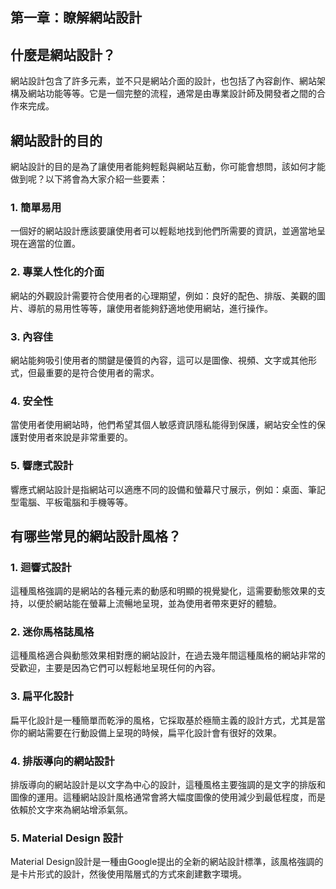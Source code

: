 ## 第一章：瞭解網站設計

## 什麼是網站設計？

網站設計包含了許多元素，並不只是網站介面的設計，也包括了內容創作、網站架構及網站功能等等。它是一個完整的流程，通常是由專業設計師及開發者之間的合作來完成。

## 網站設計的目的

網站設計的目的是為了讓使用者能夠輕鬆與網站互動，你可能會想問，該如何才能做到呢？以下將會為大家介紹一些要素：

### 1. 簡單易用

一個好的網站設計應該要讓使用者可以輕鬆地找到他們所需要的資訊，並適當地呈現在適當的位置。

### 2. 專業人性化的介面

網站的外觀設計需要符合使用者的心理期望，例如：良好的配色、排版、美觀的圖片、導航的易用性等等，讓使用者能夠舒適地使用網站，進行操作。

### 3. 內容佳

網站能夠吸引使用者的關鍵是優質的內容，這可以是圖像、視頻、文字或其他形式，但最重要的是符合使用者的需求。

### 4. 安全性

當使用者使用網站時，他們希望其個人敏感資訊隱私能得到保護，網站安全性的保護對使用者來說是非常重要的。

### 5. 響應式設計

響應式網站設計是指網站可以適應不同的設備和螢幕尺寸展示，例如：桌面、筆記型電腦、平板電腦和手機等等。

## 有哪些常見的網站設計風格？

### 1. 迴響式設計 

這種風格強調的是網站的各種元素的動感和明顯的視覺變化，這需要動態效果的支持，以便於網站能在螢幕上流暢地呈現，並為使用者帶來更好的體驗。 

### 2. 迷你馬格誌風格

這種風格適合與動態效果相對應的網站設計，在過去幾年間這種風格的網站非常的受歡迎，主要是因為它們可以輕鬆地呈現任何的內容。 

### 3. 扁平化設計 

扁平化設計是一種簡單而乾淨的風格，它採取基於極簡主義的設計方式，尤其是當你的網站需要在行動設備上呈現的時候，扁平化設計會有很好的效果。 

### 4. 排版導向的網站設計

排版導向的網站設計是以文字為中心的設計，這種風格主要強調的是文字的排版和圖像的運用。這種網站設計風格通常會將大幅度圖像的使用減少到最低程度，而是依賴於文字來為網站增添氣氛。 

### 5. Material Design 設計

Material Design設計是一種由Google提出的全新的網站設計標準，該風格強調的是卡片形式的設計，然後使用階層式的方式來創建數字環境。